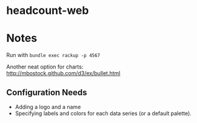# headcount-web

# Notes

Run with `bundle exec rackup -p 4567`

Another neat option for charts: http://mbostock.github.com/d3/ex/bullet.html

## Configuration Needs

* Adding a logo and a name
* Specifying labels and colors for each data series (or a default palette).